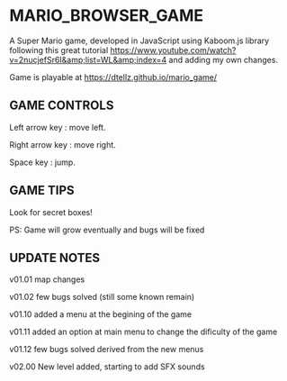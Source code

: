 # MARIO_BROWSER_GAME
A Super Mario game, developed in JavaScript using Kaboom.js library following this great tutorial https://www.youtube.com/watch?v=2nucjefSr6I&amp;list=WL&amp;index=4 and adding my own changes.

Game is playable at https://dtellz.github.io/mario_game/ 

## GAME CONTROLS

Left arrow key : move left.

Right arrow key : move right.

Space key : jump.

## GAME TIPS

Look for secret boxes!

PS: Game will grow eventually and bugs will be fixed

## UPDATE NOTES

v01.01 map changes

v01.02 few bugs solved (still some known remain)

v01.10 added a menu at the begining of the game

v01.11 added an option at main menu to change the dificulty of the game

v01.12 few bugs solved derived from the new menus

v02.00 New level added, starting to add SFX sounds
